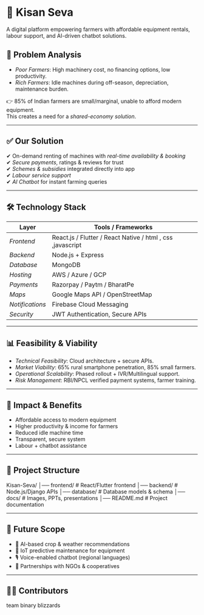 
# 🌾 Kisan Seva

A digital platform empowering farmers with affordable equipment rentals, labour support, and AI-driven chatbot solutions.  


## 🚜 Problem Analysis
- *Poor Farmers*: High machinery cost, no financing options, low productivity.  
- *Rich Farmers*: Idle machines during off-season, depreciation, maintenance burden.  

👉 85% of Indian farmers are small/marginal, unable to afford modern equipment.  
This creates a need for a *shared-economy solution*.  

---

## ✅ Our Solution
✔ On-demand renting of machines with *real-time availability & booking*  
✔ *Secure payments*, ratings & reviews for trust  
✔ *Schemes & subsidies* integrated directly into app  
✔ *Labour service support*  
✔ *AI Chatbot* for instant farming queries  

---

## 🛠 Technology Stack
| Layer          | Tools / Frameworks |
|----------------|--------------------|
| *Frontend*   | React.js / Flutter / React Native / html , css ,javascript|
| *Backend*    | Node.js + Express  |
| *Database*   |  MongoDB |
| *Hosting*    | AWS / Azure / GCP |
| *Payments*   | Razorpay / Paytm / BharatPe |
| *Maps*       | Google Maps API / OpenStreetMap |
| *Notifications* | Firebase Cloud Messaging |
| *Security*   | JWT Authentication, Secure APIs |

---


## 📊 Feasibility & Viability
- *Technical Feasibility*: Cloud architecture + secure APIs.  
- *Market Viability*: 65% rural smartphone penetration, 85% small farmers.  
- *Operational Scalability*: Phased rollout + IVR/Multilingual support.  
- *Risk Management*: RBI/NPCL verified payment systems, farmer training.  

---

## 🌱 Impact & Benefits
- Affordable access to modern equipment  
- Higher productivity & income for farmers  
- Reduced idle machine time  
- Transparent, secure system  
- Labour + chatbot assistance  

---

## 📂 Project Structure

Kisan-Seva/ │── frontend/      # React/Flutter frontend │── backend/       # Node.js/Django APIs │── database/      # Database models & schema │── docs/          # Images, PPTs, presentations │── README.md      # Project documentation

---

## 🚀 Future Scope
- 🤖 AI-based crop & weather recommendations  
- 📡 IoT predictive maintenance for equipment  
- 🎙 Voice-enabled chatbot (regional languages)  
- 🤝 Partnerships with NGOs & cooperatives  

---

## 👩‍💻 Contributors
team binary blizzards 





